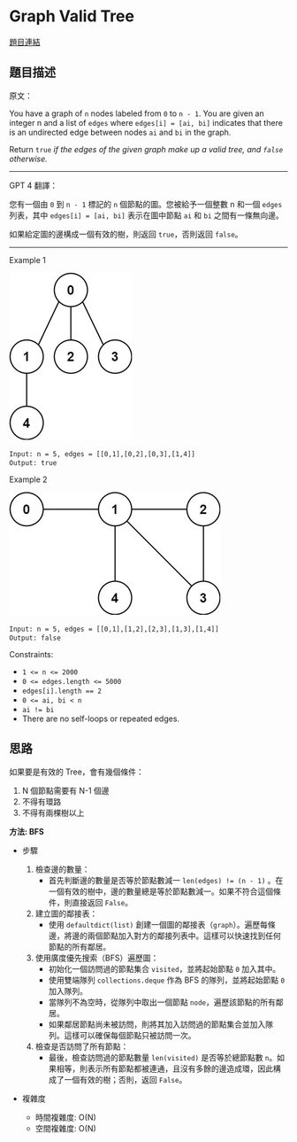 # Graph Valid Tree

[題目連結](https://leetcode.com/problems/graph-valid-tree/description/)

## 題目描述
原文：

You have a graph of `n` nodes labeled from `0` to `n - 1`. You are given an integer n and a list of `edges` where `edges[i] = [ai, bi]` indicates that there is an undirected edge between nodes `ai` and `bi` in the graph.

Return `true` *if the edges of the given graph make up a valid tree, and `false` otherwise.*

----

GPT 4 翻譯：

您有一個由 `0` 到 `n - 1` 標記的 `n` 個節點的圖。您被給予一個整數 n 和一個 `edges` 列表，其中 `edges[i] = [ai, bi]` 表示在圖中節點 `ai` 和 `bi` 之間有一條無向邊。

如果給定圖的邊構成一個有效的樹，則返回 `true`，否則返回 `false`。

----

Example 1

![Example 1](example1.jpeg)

```
Input: n = 5, edges = [[0,1],[0,2],[0,3],[1,4]]
Output: true
```

Example 2

![Example 2](example2.jpeg)

```
Input: n = 5, edges = [[0,1],[1,2],[2,3],[1,3],[1,4]]
Output: false
```


Constraints:

* `1 <= n <= 2000`
* `0 <= edges.length <= 5000`
* `edges[i].length == 2`
* `0 <= ai, bi < n`
* `ai != bi`
* There are no self-loops or repeated edges.

## 思路

如果要是有效的 Tree，會有幾個條件：  
1. N 個節點需要有 N-1 個邊
2. 不得有環路
3. 不得有兩棵樹以上

**方法: BFS**

* 步驟
  1. 檢查邊的數量：
     * 首先判斷邊的數量是否等於節點數減一 `len(edges) != (n - 1)` 。在一個有效的樹中，邊的數量總是等於節點數減一。如果不符合這個條件，則直接返回 `False`。 
  2. 建立圖的鄰接表：
     * 使用 `defaultdict(list)` 創建一個圖的鄰接表（`graph`）。遍歷每條邊，將邊的兩個節點加入對方的鄰接列表中。這樣可以快速找到任何節點的所有鄰居。
  3. 使用廣度優先搜索（BFS）遍歷圖：
     * 初始化一個訪問過的節點集合 `visited`，並將起始節點 `0` 加入其中。
     * 使用雙端隊列 `collections.deque` 作為 BFS 的隊列，並將起始節點 `0` 加入隊列。
     * 當隊列不為空時，從隊列中取出一個節點 `node`，遍歷該節點的所有鄰居。
     * 如果鄰居節點尚未被訪問，則將其加入訪問過的節點集合並加入隊列。這樣可以確保每個節點只被訪問一次。
  4. 檢查是否訪問了所有節點：
     * 最後，檢查訪問過的節點數量 `len(visited)` 是否等於總節點數 `n`。如果相等，則表示所有節點都被連通，且沒有多餘的邊造成環，因此構成了一個有效的樹；否則，返回 `False`。

        
* 複雜度
    * 時間複雜度: O(N)
    * 空間複雜度: O(N)
